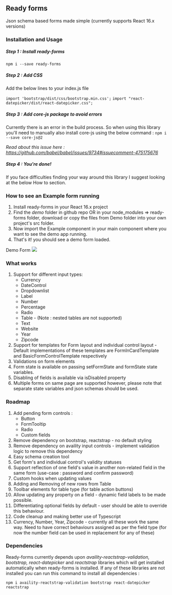 ## Ready forms

Json schema based forms made simple (currently supports React 16.x versions)

### Installation and Usage

##### Step 1 : Install ready-forms
<code>npm i --save ready-forms</code>


##### Step 2 : Add CSS

Add the below lines to your index.js file

<code>import 'bootstrap/dist/css/bootstrap.min.css';</code>
<code>import "react-datepicker/dist/react-datepicker.css";</code>

##### Step 3 : Add core-js package to avoid errors

Currently there is an error in the build process. So when using this library you'll need to manually also install core-js using the below command :
<code>npm i --save core-js@2</code>

<i>Read about this issue here : https://github.com/babel/babel/issues/9734#issuecomment-475175676</i>

##### Step 4 : You're done!
If you face difficulties finding your way around this library I suggest looking at the below How to section.

### How to see an Example form running

1. Install ready-forms in your React 16.x project
2. Find the <i>demo</i> folder in github repo OR in your node_modules => ready-forms folder, download or copy the files from Demo folder into your own project's src folder.
3. Now import the Example component in your main component where you want to see the demo app running.
4. That's it! you should see a demo form loaded.

Demo Form
![](src/assets/demo.gif)

### What works

1. Support for different input types:
   - Currency
   - DateControl
   - Dropdownlist
   - Label
   - Number
   - Percentage
   - Radio
   - Table - (Note : nested tables are not supported)
   - Text
   - Website
   - Year
   - Zipcode
2. Support for templates for Form layout and individual control layout - Default implementations of these templates are FormInCardTemplate and BasicFormControlTemplate respectively
3. Validations on form elements
4. Form state is available on passing setFormState and formState state variables.
5. Disabling of fields is available via isDisabled property
6. Multiple forms on same page are supported however, please note that separate state variables and json schemas should be used.

### Roadmap

1. Add pending form controls :
   - Button
   - FormTooltip
   - Radio
   - Custom fields
2. Remove dependency on bootstrap, reactstrap - no default styling
3. Remove dependency on availity input controls - implement validation logic to remove this dependency
4. Easy schema creation tool
5. Get form's and individual control's validity statuses
6. Support reflection of one field's value in another non-related field in the same form (use-case : password and confirm password)
7. Custom hooks when updating values
8. Adding and Removing of new rows from Table
9. Toolbar elements for table type (for table action buttons)
10. Allow updating any property on a field - dynamic field labels to be made possible.
11. Differentiating optional fields by default - user should be able to override this behaviour.
12. Code cleanup and making better use of Typescript
13. Currency, Number, Year, Zipcode - currently all these work the same way. Need to have correct behaviours assigned as per the field type (for now the number field can be used in replacement for any of these)


### Dependencies

Ready-forms currently depends upon <i> availity-reactstrap-validation, bootstrap, react-datepicker</i> and <i>reactstrap </i> libraries which will get installed automatically when ready-forms is installed. If any of these libraries are not installed you can run this command to install all dependencies :

<code>npm i availity-reactstrap-validation bootstrap react-datepicker reactstrap</code>
